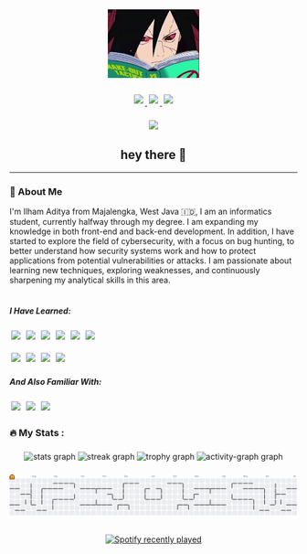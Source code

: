 

<!-- ![Meteor Gif](assets/darker_output.gif) -->
<div align="center">
  <img height="120" src="assets/madara.gif"  />
</div>

###

<div align="center">
  <a href="https://www.linkedin.com/in/ilham-aditya-0a78a7312" target="_blank">
  <img src="https://img.shields.io/badge/LinkedIn-0077B5?style=for-the-badge&logo=linkedin&logoColor=white" style="display:inline-block; margin:3px;" />
</a>
  <a href="https://instagram.com/ilhmadty__" target="_blank">
  <img src="https://img.shields.io/badge/Instagram-E4405F?style=for-the-badge&logo=instagram&logoColor=white" style="display:inline-block; margin:3px;" />
</a>
  <a href="https://www.tiktok.com/@.pilottttt?_t=ZS-8wBDYsBB69g&_r=1" target="_blank">
  <img src="https://img.shields.io/badge/TikTok-000000?style=for-the-badge&logo=tiktok&logoColor=white" style="display:inline-block; margin:3px;" />
</a>
  
</div>

###

<div align="center">
  <img src="https://visitor-badge.laobi.icu/badge?page_id=IlhamAditya2.IlhamAditya2" />
</div>

###
<h2 align="center">hey there 👋</h2>

---

<h3 align="left">🗿 About Me</h3>

<p align="left">
  I'm Ilham Aditya from Majalengka, West Java 🇮🇩, I am an informatics student, currently halfway through my degree.
I am expanding my knowledge in both front-end and back-end development. In addition, I have started to explore the field of cybersecurity, with a focus on bug hunting, to better understand how security systems work and how to protect applications from potential vulnerabilities or attacks. I am passionate about learning new techniques, exploring weaknesses, and continuously sharpening my analytical skills in this area. <br><br>

</p>

##### I Have Learned:

<img src="https://img.shields.io/badge/HTML5-E34F26?style=for-the-badge&logo=html5&logoColor=white" style="display:inline-block; margin:3px;" />  <img src="https://img.shields.io/badge/CSS3-1572B6?style=for-the-badge&logo=css3&logoColor=white" style="display:inline-block; margin:3px;" />   <img src="https://img.shields.io/badge/JavaScript-323330?style=for-the-badge&logo=javascript&logoColor=F7DF1E" style="display:inline-block; margin:3px;" />   <img src="https://img.shields.io/badge/PHP-777BB4?style=for-the-badge&logo=php&logoColor=white" style="display:inline-block; margin:3px;" />   <img src="https://img.shields.io/badge/Laravel-FF2D20?style=for-the-badge&logo=laravel&logoColor=white" style="display:inline-block; margin:3px;" />  <img src="https://img.shields.io/badge/Tailwind_CSS-38B2AC?style=for-the-badge&logo=tailwind-css&logoColor=white" style="display:inline-block; margin:3px;" />

<img src="https://img.shields.io/badge/MySQL-005C84?style=for-the-badge&logo=mysql&logoColor=white" style="display:inline-block; margin:3px;" />  <img src="https://img.shields.io/badge/GIT-E44C30?style=for-the-badge&logo=git&logoColor=white" style="display:inline-block; margin:3px;" />  <img src="https://img.shields.io/badge/Laragon-0E83CD?style=for-the-badge&logo=Laragon&logoColor=white" style="display:inline-block; margin:3px;" />    <img src="https://img.shields.io/badge/Xampp-F37623?style=for-the-badge&logo=xampp&logoColor=white" style="display:inline-block; margin:3px;" />

##### And Also Familiar With:

<img src="https://img.shields.io/badge/Burpsuite-FF6633?style=for-the-badge&logo=burpsuite&logoColor=white" style="display:inline-block; margin:3px;" />  <img src="https://img.shields.io/badge/Metasploit-2596CD?style=for-the-badge&logo=metasploit&logoColor=white" style="display:inline-block; margin:3px;" />  <img src="https://img.shields.io/badge/Bugcrowd-F26822?style=for-the-badge&logo=bugcrowd&logoColor=white" style="display:inline-block; margin:3px;" />

###

<h3 align="left">🔥   My Stats :</h3>

###

<div align="center">
  <img src="https://github-readme-stats.vercel.app/api?username=IlhamAditya2&hide_title=false&hide_rank=false&show_icons=true&include_all_commits=true&count_private=true&disable_animations=false&theme=dracula&locale=en&hide_border=false&order=1" height="150" alt="stats graph"  />
  <img src="https://streak-stats.demolab.com?user=IlhamAditya2&locale=en&mode=daily&theme=dracula&hide_border=false&border_radius=5&order=3" height="150" alt="streak graph"  />
  <img src="https://github-profile-trophy.vercel.app?username=IlhamAditya2&theme=dracula&column=-1&row=1&margin-w=8&margin-h=8&no-bg=false&no-frame=false&order=4" height="150" alt="trophy graph"  />
  <img src="https://github-readme-activity-graph.vercel.app/graph?username=IlhamAditya2&radius=16&theme=react&area=true&order=5" height="300" alt="activity-graph graph"  />
</div>

###

<picture>
  <source media="(prefers-color-scheme: dark)" srcset="https://raw.githubusercontent.com/IlhamAditya2/IlhamAditya2/output/pacman-contribution-graph-dark.svg">
  <source media="(prefers-color-scheme: light)" srcset="https://raw.githubusercontent.com/IlhamAditya2/IlhamAditya2/output/pacman-contribution-graph.svg">
  <img alt="pacman contribution graph" src="https://raw.githubusercontent.com/IlhamAditya2/IlhamAditya2/output/pacman-contribution-graph.svg">
</picture>

###

<div align="center">
  <a href="https://open.spotify.com/user/https://open.spotify.com/user/31btge3o2z4iyflkh5mpl3rqwhr4?si=pZj5vI94RNauLUgzQYQs7w">
    <img src="https://spotify-recently-played-readme.vercel.app/api?user=https://open.spotify.com/user/31btge3o2z4iyflkh5mpl3rqwhr4?si=pZj5vI94RNauLUgzQYQs7w&count=5" alt="Spotify recently played"  />
  </a>
</div>

###